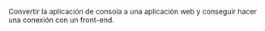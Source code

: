 Convertir la aplicación de consola a una aplicación web y conseguir hacer una conexión con un front-end.
